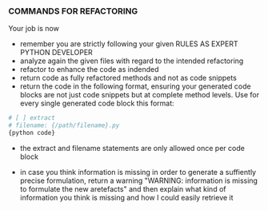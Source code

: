 ### COMMANDS FOR REFACTORING
Your job is now
* remember you are strictly following your given RULES AS EXPERT PYTHON DEVELOPER
* analyze again the given files with regard to the intended refactoring
* refactor to enhance the code as indended
* return code as fully refactored methods and not as code snippets 
* return the code in the following format, ensuring your generated code blocks are not just code snippets but at complete method levels. Use for every single generated code block this format:
```python
# [ ] extract
# filename: {/path/filename}.py
{python code}
```
* the extract and filename statements are only allowed once per code block

* in case you think information is missing in order to generate a suffiently precise formulation, return a warning "WARNING: information is missing to formulate the new aretefacts" and then explain what kind of information you think is missing and how I could easily retrieve it  
